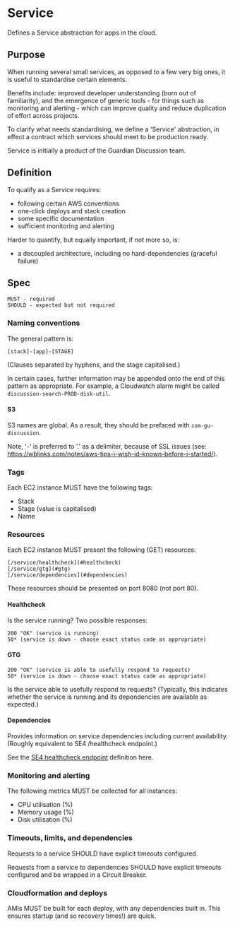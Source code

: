 Service
=======

Defines a Service abstraction for apps in the cloud.

## Purpose

When running several small services, as opposed to a few very big
ones, it is useful to standardise certain elements.

Benefits include: improved developer understanding (born out of
familiarity), and the emergence of generic tools - for things such as
monitoring and alerting - which can improve quality and reduce
duplication of effort across projects.

To clarify what needs standardising, we define a 'Service'
abstraction, in effect a contract which services should meet to be
production ready.

Service is initially a product of the Guardian Discussion team.

## Definition

To qualify as a Service requires:

* following certain AWS conventions
* one-click deploys and stack creation
* some specific documentation
* sufficient monitoring and alerting

Harder to quantify, but equally important, if not more so, is:

* a decoupled architecture, including no hard-dependencies (graceful
  failure)

## Spec

    MUST - required
    SHOULD - expected but not required

### Naming conventions

The general pattern is:

    [stack]-[app]-[STAGE]

(Clauses separated by hyphens, and the stage capitalised.)

In certain cases, further information may be appended onto the end of
this pattern as appropriate. For example, a Cloudwatch alarm might be
called `discussion-search-PROD-disk-util`.

#### S3

S3 names are global. As a result, they should be prefaced with
`com-gu-discussion`.

Note, '-' is preferred to '.' as a delimiter, because of SSL issues
(see:
https://wblinks.com/notes/aws-tips-i-wish-id-known-before-i-started/).

### Tags

Each EC2 instance MUST have the following tags:

* Stack
* Stage (value is capitalised)
* Name

### Resources

Each EC2 instance MUST present the following (GET) resources:

    [/service/healthcheck](#healthcheck)
    [/service/gtg](#gtg)
    [/service/dependencies](#dependencies)

These resources should be presented on port 8080 (not port 80).

#### <a name="healthcheck">Healthcheck</a>

Is the service running? Two possible responses:

    200 "OK" (service is running)
    50* (service is down - choose exact status code as appropriate)

#### <a name="gtg">GTG</a>

    200 "OK" (service is able to usefully respond to requests)
    50* (service is down - choose exact status code as appropriate)

Is the service able to usefully respond to requests? (Typically, this
indicates whether the service is running and its dependencies are
available as expected.)

#### <a name="dependencies">Dependencies</a>

Provides information on service dependencies including current
availability. (Roughly equivalent to SE4 /healthcheck endpoint.)

See the
[SE4 healthcheck endpoint](https://github.com/beamly/SE4/blob/1.0/SE4.md#healthcheck)
definition here.

### Monitoring and alerting

The following metrics MUST be collected for all instances:

* CPU utilisation (%)
* Memory usage (%)
* Disk utilisation (%)

### Timeouts, limits, and dependencies

Requests to a service SHOULD have explicit timeouts configured.

Requests from a service to dependencies SHOULD have explicit timeouts
configured and be wrapped in a Circuit Breaker.

### Cloudformation and deploys

AMIs MUST be built for each deploy, with any dependencies built
in. This ensures startup (and so recovery times!) are quick.
